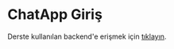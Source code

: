 # ChatApp Giriş

Derste kullanılan backend'e erişmek için [tıklayın](https://github.com/Kodluyoruz/taskforce/tree/react-patika/react-patika/realtime/chat-app).
